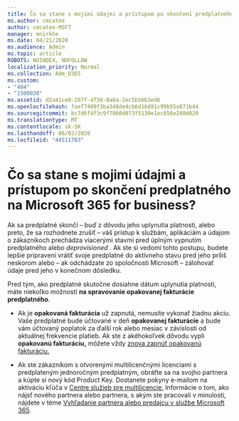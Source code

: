 ```yaml
---
title: Čo sa stane s mojimi údajmi a prístupom po skončení predplatného na Microsoft 365 for business?
ms.author: cmcatee
author: cmcatee-MSFT
manager: mnirkhe
ms.date: 04/21/2020
ms.audience: Admin
ms.topic: article
ROBOTS: NOINDEX, NOFOLLOW
localization_priority: Normal
ms.collection: Adm_O365
ms.custom:
- "484"
- "1500030"
ms.assetid: d2a41ce0-207f-4f50-8a6a-2ec5b56b3ed6
ms.openlocfilehash: faef7409f3ba348de4cb6d16d81c99b55e871b44
ms.sourcegitcommit: bc7d6f4f3c9f7060d073f5130e1ec856e248d020
ms.translationtype: MT
ms.contentlocale: sk-SK
ms.lasthandoff: 06/02/2020
ms.locfileid: "44511703"
---
```

# <a name="what-happens-to-my-data-and-access-when-my-microsoft-365-for-business-subscription-ends"></a>Čo sa stane s mojimi údajmi a prístupom po skončení predplatného na Microsoft 365 for business?

Ak sa predplatné skončí – buď z dôvodu jeho uplynutia platnosti, alebo preto, že sa rozhodnete zrušiť – váš prístup k službám, aplikáciám a údajom o zákazníkoch prechádza viacerými stavmi pred úplným vypnutím predplatného alebo *deprovisioned* . Ak ste si vedomí tohto postupu, budete lepšie pripravení vrátiť svoje predplatné do aktívneho stavu pred jeho príliš neskorom alebo – ak odchádzate zo spoločnosti Microsoft – zálohovať údaje pred jeho v konečnom dôsledku.
  
Pred tým, ako predplatné skutočne dosiahne dátum uplynutia platnosti, máte niekoľko možností **na spravovanie opakovanej fakturácie predplatného**.
  
- Ak je **opakovaná fakturácia** už zapnutá, nemusíte vykonať žiadnu akciu. Vaše predplatné bude účtované v deň **opakovanej fakturácie** a bude vám účtovaný poplatok za ďalší rok alebo mesiac v závislosti od aktuálnej frekvencie platieb. Ak ste z akéhokoľvek dôvodu vypli **opakovanú fakturáciu,** môžete vždy [znova zapnúť opakovanú fakturáciu.](https://docs.microsoft.com/microsoft-365/commerce/subscriptions/renew-your-subscription#turn-recurring-billing-off-or-on)

- Ak ste zákazníkom s otvorenými multilicenčnými licenciami s predplateným jednoročným predplatným, obráťte sa na svojho partnera a kúpte si nový kód Product Key. Dostanete pokyny e-mailom na aktiváciu kľúča v [Centre služieb pre multilicencie.](https://go.microsoft.com/fwlink/p/?LinkID=282016) Informácie o tom, ako nájsť nového partnera alebo partnera, s akým ste pracovali v minulosti, nájdete v téme [Vyhľadanie partnera alebo predajcu v službe Microsoft 365](https://docs.microsoft.com/microsoft-365/admin/manage/find-your-partner-or-reseller).